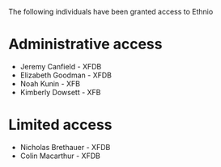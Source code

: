 The following individuals have been granted access to Ethnio 

# Administrative access

* Jeremy Canfield - XFDB
* Elizabeth Goodman - XFDB
* Noah Kunin - XFB
* Kimberly Dowsett - XFB

# Limited access

* Nicholas Brethauer - XFDB
* Colin Macarthur - XFDB
